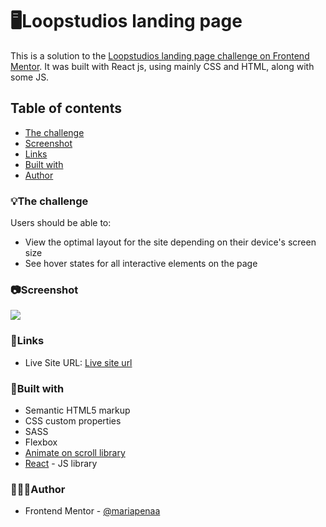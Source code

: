 # 🖥Loopstudios landing page 

This is a solution to the [Loopstudios landing page challenge on Frontend Mentor](https://www.frontendmentor.io/challenges/loopstudios-landing-page-N88J5Onjw). It was built with React js, using mainly CSS and HTML, along with some JS. 
## Table of contents

  - [The challenge](#the-challenge)
  - [Screenshot](#screenshot)
  - [Links](#links)
  - [Built with](#built-with)
- [Author](#author)

### 💡The challenge

Users should be able to:

- View the optimal layout for the site depending on their device's screen size
- See hover states for all interactive elements on the page

### 📷Screenshot

![](/public/proyect-screenshot.jpg)

### 📌Links

- Live Site URL: [Live site url](https://mariapenaa.github.io/loopstudios-landing/)

### 🔨Built with

- Semantic HTML5 markup
- CSS custom properties
- SASS
- Flexbox
- [Animate on scroll library](https://michalsnik.github.io/aos/) 
- [React](https://reactjs.org/) - JS library


### 💁🏽‍♀️Author

<!-- - Website - [Maria Peña](https://www.your-site.com) -->
- Frontend Mentor - [@mariapenaa](https://www.frontendmentor.io/profile/mariapenaa)

